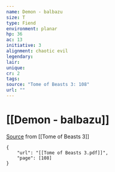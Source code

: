 ```yaml
---
name: Demon - balbazu
size: T
type: Fiend
environment: planar
hp: 36
ac: 13
initiative: 3
alignment: chaotic evil
legendary: 
lair: 
unique: 
cr: 2
tags: 
source: "Tome of Beasts 3: 108"
url: ""
---
```

# [[Demon - balbazu]]

[Source](zotero://open-pdf/library/items/BLGR9HVR?page=108) from [[Tome of Beasts 3]]

```pdf
{
	"url": "[[Tome of Beasts 3.pdf]]",
	"page": [108]
}
```

